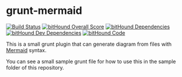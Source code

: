 # grunt-mermaid
[![Build Status](https://travis-ci.org/jballe/grunt-mermaid.svg?branch=master)](https://travis-ci.org/jballe/grunt-mermaid)
[![bitHound Overall Score](https://www.bithound.io/github/jballe/grunt-mermaid/badges/score.svg)](https://www.bithound.io/github/jballe/grunt-mermaid)
[![bitHound Dependencies](https://www.bithound.io/github/jballe/grunt-mermaid/badges/dependencies.svg)](https://www.bithound.io/github/jballe/grunt-mermaid/master/dependencies/npm)
[![bitHound Dev Dependencies](https://www.bithound.io/github/jballe/grunt-mermaid/badges/devDependencies.svg)](https://www.bithound.io/github/jballe/grunt-mermaid/master/dependencies/npm)
[![bitHound Code](https://www.bithound.io/github/jballe/grunt-mermaid/badges/code.svg)](https://www.bithound.io/github/jballe/grunt-mermaid)

This is a small grunt plugin that can generate diagram from files with [Mermaid](knsv.github.io/mermaid/) syntax.

You can see a small sample grunt file for how to use this in the sample folder of this repository.